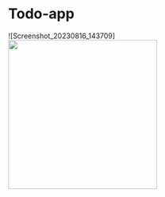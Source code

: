 # Todo-app

 ![Screenshot_20230816_143709]<img src="https://github.com/tariqjamil1/Todo-app/assets/142381643/9f49e00d-7b6e-4a36-b227-70439b89f307" width="300" height="300">
